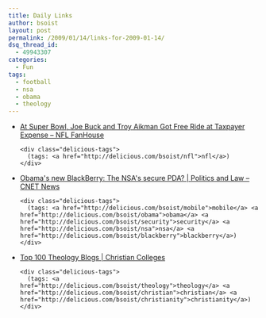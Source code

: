 ```yaml
---
title: Daily Links
author: bsoist
layout: post
permalink: /2009/01/14/links-for-2009-01-14/
dsq_thread_id:
  - 49943307
categories:
  - Fun
tags:
  - football
  - nsa
  - obama
  - theology
---
```

<ul class="delicious">
  <li>
    <div class="delicious-link">
      <a href="http://nfl.fanhouse.com/2009/01/13/at-super-bowl-joe-buck-and-troy-aikman-got-free-ride-at-taxpaye/">At Super Bowl, Joe Buck and Troy Aikman Got Free Ride at Taxpayer Expense &#8211; NFL FanHouse</a>
    </div>
    
    <div class="delicious-tags">
      (tags: <a href="http://delicious.com/bsoist/nfl">nfl</a>)
    </div>
  </li>
  
  <li>
    <div class="delicious-link">
      <a href="http://news.cnet.com/8301-13578_3-10141398-38.html">Obama's new BlackBerry: The NSA's secure PDA? | Politics and Law &#8211; CNET News</a>
    </div>
    
    <div class="delicious-tags">
      (tags: <a href="http://delicious.com/bsoist/mobile">mobile</a> <a href="http://delicious.com/bsoist/obama">obama</a> <a href="http://delicious.com/bsoist/security">security</a> <a href="http://delicious.com/bsoist/nsa">nsa</a> <a href="http://delicious.com/bsoist/blackberry">blackberry</a>)
    </div>
  </li>
  
  <li>
    <div class="delicious-link">
      <a href="http://www.christiancolleges.com/blog/2009/top-100-theology-blogs/">Top 100 Theology Blogs | Christian Colleges</a>
    </div>
    
    <div class="delicious-tags">
      (tags: <a href="http://delicious.com/bsoist/theology">theology</a> <a href="http://delicious.com/bsoist/christian">christian</a> <a href="http://delicious.com/bsoist/christianity">christianity</a>)
    </div>
  </li>
</ul>
